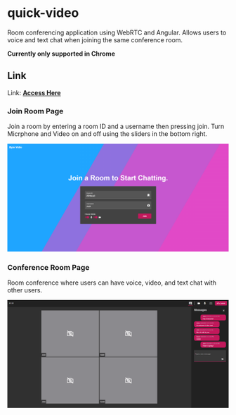 # quick-video

Room conferencing application using WebRTC and Angular. Allows users to voice and text chat when joining the same conference room. 

**Currently only supported in Chrome**

## Link
Link: **[Access Here]()**


### Join Room Page
Join a room by entering a room ID and a username then pressing join. Turn Micrphone and Video on and off using the sliders in the bottom right.

![alt text](./docs/pictures/ui/join_room.png)

### Conference Room Page
Room conference where users can have voice, video, and text chat with other users.

![alt text](./docs/pictures/ui/conference_room.png)
